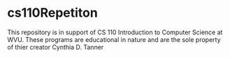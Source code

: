 # cs110Repetiton
This repository is in support of CS 110 Introduction to Computer Science at WVU. These programs are educational in nature and are the sole property of thier creator Cynthia D. Tanner
